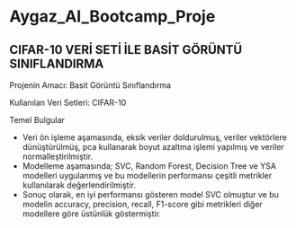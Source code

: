 # Aygaz_AI_Bootcamp_Proje
## CIFAR-10 VERİ SETİ İLE BASİT GÖRÜNTÜ SINIFLANDIRMA

Projenin Amacı: Basit Görüntü Sınıflandırma

Kullanılan Veri Setleri: CIFAR-10 

Temel Bulgular

- Veri ön işleme aşamasında, eksik veriler doldurulmuş, veriler vektörlere dünüştürülmüş, pca kullanarak boyut azaltma işlemi yapılmış ve veriler normalleştirilmiştir.
- Modelleme aşamasında; SVC, Random Forest, Decision Tree ve YSA modelleri uygulanmış ve bu modellerin performansı çeşitli metrikler kullanılarak değerlendirilmiştir.
- Sonuç olarak, en iyi performansı gösteren model SVC olmuştur ve bu modelin accuracy, precision, recall, F1-score gibi metrikleri diğer modellere göre üstünlük göstermiştir.

